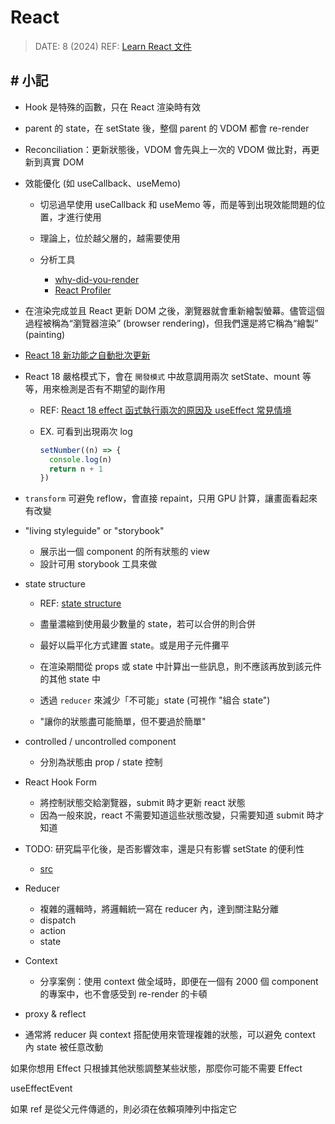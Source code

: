 ##### <!-- 收起 -->

<!----------- ref start ----------->

[state structure]: https://zh-hans.react.dev/learn/choosing-the-state-structure
[React 18 effect 函式執行兩次的原因及 useEffect 常見情境]: https://medium.com/@linyawun031/react-react-18-effect-函式執行兩次的原因及-useeffect-常見情境-2dc65c18b64b
[React 18 新功能之自動批次更新]: https://juejin.cn/post/7153814771937067044
[Learn React 文件]: https://react.dev/learn
[React Profiler]: https://max80713.medium.com/使用-react-profiler-來觀察-react-web-app-的渲染狀況並進行效能優化-bde15fe3d267
[why-did-you-render]: https://segmentfault.com/a/1190000023031115

<!----------- ref end ----------->

# React

> DATE: 8 (2024)
> REF: [Learn React 文件]

## # 小記

- Hook 是特殊的函數，只在 React 渲染時有效

- parent 的 state，在 setState 後，整個 parent 的 VDOM 都會 re-render

- Reconciliation：更新狀態後，VDOM 會先與上一次的 VDOM 做比對，再更新到真實 DOM

- 效能優化 (如 useCallback、useMemo)

  - 切忌過早使用 useCallback 和 useMemo 等，而是等到出現效能問題的位置，才進行使用
  - 理論上，位於越父層的，越需要使用
  - 分析工具

    - [why-did-you-render]
    - [React Profiler]

- 在渲染完成並且 React 更新 DOM 之後，瀏覽器就會重新繪製螢幕。儘管這個過程被稱為“瀏覽器渲染” (browser rendering)，但我們還是將它稱為“繪製” (painting)

- [React 18 新功能之自動批次更新]

- React 18 嚴格模式下，會在 `開發模式` 中故意調用兩次 setState、mount 等等，用來檢測是否有不期望的副作用

  - REF: [React 18 effect 函式執行兩次的原因及 useEffect 常見情境]

  - EX. 可看到出現兩次 log

    ```js
    setNumber((n) => {
      console.log(n)
      return n + 1
    })
    ```

- `transform` 可避免 reflow，會直接 repaint，只用 GPU 計算，讓畫面看起來有改變

- "living styleguide" or "storybook"

  - 展示出一個 component 的所有狀態的 view
  - 設計可用 storybook 工具來做

- state structure

  - REF: [state structure]

  - 盡量濃縮到使用最少數量的 state，若可以合併的則合併
  - 最好以扁平化方式建置 state。或是用子元件攤平
  - 在渲染期間從 props 或 state 中計算出一些訊息，則不應該再放到該元件的其他 state 中
  - 透過 `reducer` 來減少「不可能」state (可視作 "組合 state")
  - "讓你的狀態盡可能簡單，但不要過於簡單"

- controlled / uncontrolled component

  - 分別為狀態由 prop / state 控制

- React Hook Form

  - 將控制狀態交給瀏覽器，submit 時才更新 react 狀態
  - 因為一般來說，react 不需要知道這些狀態改變，只需要知道 submit 時才知道

- TODO: 研究扁平化後，是否影響效率，還是只有影響 setState 的便利性

  - [src](../src/code/state_struct.js)

- Reducer

  - 複雜的邏輯時，將邏輯統一寫在 reducer 內，達到關注點分離
  - dispatch
  - action
  - state

- Context

  - 分享案例：使用 context 做全域時，即便在一個有 2000 個 component 的專案中，也不會感受到 re-render 的卡頓

- proxy & reflect

- 通常將 reducer 與 context 搭配使用來管理複雜的狀態，可以避免 context 內 state 被任意改動

如果你想用 Effect 只根據其他狀態調整某些狀態，那麼你可能不需要 Effect

useEffectEvent

如果 ref 是從父元件傳遞的，則必須在依賴項陣列中指定它
